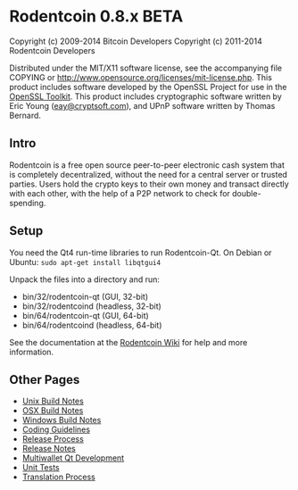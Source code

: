 Rodentcoin 0.8.x BETA
====================

Copyright (c) 2009-2014 Bitcoin Developers
Copyright (c) 2011-2014 Rodentcoin Developers

Distributed under the MIT/X11 software license, see the accompanying
file COPYING or http://www.opensource.org/licenses/mit-license.php.
This product includes software developed by the OpenSSL Project for use in the [OpenSSL Toolkit](http://www.openssl.org/). This product includes
cryptographic software written by Eric Young ([eay@cryptsoft.com](mailto:eay@cryptsoft.com)), and UPnP software written by Thomas Bernard.


Intro
---------------------
Rodentcoin is a free open source peer-to-peer electronic cash system that is
completely decentralized, without the need for a central server or trusted
parties.  Users hold the crypto keys to their own money and transact directly
with each other, with the help of a P2P network to check for double-spending.


Setup
---------------------
You need the Qt4 run-time libraries to run Rodentcoin-Qt. On Debian or Ubuntu:
	`sudo apt-get install libqtgui4`

Unpack the files into a directory and run:

- bin/32/rodentcoin-qt (GUI, 32-bit)
- bin/32/rodentcoind (headless, 32-bit)
- bin/64/rodentcoin-qt (GUI, 64-bit)
- bin/64/rodentcoind (headless, 64-bit)

See the documentation at the [Rodentcoin Wiki](http://rodentcoin.info)
for help and more information.


Other Pages
---------------------
- [Unix Build Notes](build-unix.md)
- [OSX Build Notes](build-osx.md)
- [Windows Build Notes](build-msw.md)
- [Coding Guidelines](coding.md)
- [Release Process](release-process.md)
- [Release Notes](release-notes.md)
- [Multiwallet Qt Development](multiwallet-qt.md)
- [Unit Tests](unit-tests.md)
- [Translation Process](translation_process.md)
